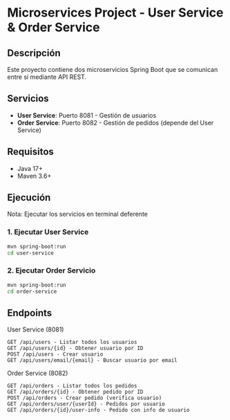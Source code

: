 # Microservices Project - User Service & Order Service

## Descripción
Este proyecto contiene dos microservicios Spring Boot que se comunican entre sí mediante API REST.

## Servicios
- **User Service**: Puerto 8081 - Gestión de usuarios
- **Order Service**: Puerto 8082 - Gestión de pedidos (depende del User Service)

## Requisitos
- Java 17+
- Maven 3.6+

## Ejecución
Nota: Ejecutar los servicios en terminal deferente

### 1. Ejecutar User Service
```bash
mvn spring-boot:run
cd user-service
```

### 2. Ejecutar Order Servicio
```bash
mvn spring-boot:run
cd order-service
```

## Endpoints
User Service (8081)

    GET /api/users - Listar todos los usuarios
    GET /api/users/{id} - Obtener usuario por ID
    POST /api/users - Crear usuario
    GET /api/users/email/{email} - Buscar usuario por email

Order Service (8082)

    GET /api/orders - Listar todos los pedidos
    GET /api/orders/{id} - Obtener pedido por ID
    POST /api/orders - Crear pedido (verifica usuario)
    GET /api/orders/user/{userId} - Pedidos por usuario
    GET /api/orders/{id}/user-info - Pedido con info de usuario